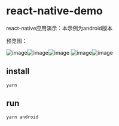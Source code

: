 # react-native-demo

react-native应用演示：本示例为android版本

预览图：

![image](https://github.com/rayeric/react-native-demo/blob/master/img/1.jpg)![image](https://github.com/rayeric/react-native-demo/blob/master/img/2.jpg)![image](https://github.com/rayeric/react-native-demo/blob/master/img/3.jpg)
![image](https://github.com/rayeric/react-native-demo/blob/master/img/4.jpg)![image](https://github.com/rayeric/react-native-demo/blob/master/img/5.jpg)

## install
```shell script
yarn
```

## run
```shell script
yarn android
```
